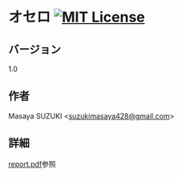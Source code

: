 # オセロ [![MIT License](https://img.shields.io/badge/license-MIT-blue.svg?style=flat)](LICENSE)

## バージョン
1.0

## 作者
Masaya SUZUKI <<suzukimasaya428@gmail.com>>

## 詳細
[report.pdf](report.pdf)参照
